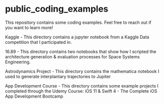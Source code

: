 # public_coding_examples
This repository contains some coding examples. Feel free to reach out if you want to learn more!

Kaggle - This directory contains a jupyter notebook from a Kaggle Data competition that I participated in. 

16.89 - This directory contains two notebooks that show how I scripted the architecture generation & evaluation processes for Space Systems Engineering. 

Astrodynamics Project - This directory contains the mathematica notebook I used to generate interplantary trajectories to Jupiter

App Development Course - This directory contains some example projects I completed through the Udemy Course: iOS 11 & Swift 4 - The Complete iOS App Development Bootcamp
